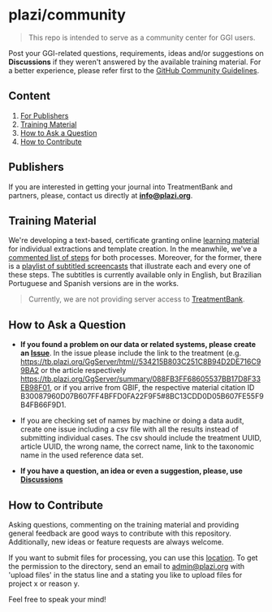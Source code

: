 # plazi/community

> This repo is intended to serve as a community center for GGI users.

Post your GGI-related questions, requirements, ideas and/or suggestions on **Discussions** if they weren't answered by the available training material. For a better experience, please refer first to the [GitHub Community Guidelines](https://help.github.com/en/github/site-policy/github-community-guidelines).


## Content

1. [For Publishers](#Publishers)
2. [Training Material](#Training-Material)
3. [How to Ask a Question](#How-to-Ask-a-Question)
4. [How to Contribute](#How-to-Contribute)


## Publishers
If you are interested in getting your journal into TreatmentBank and partners, please, contact us directly at **info@plazi.org**.


## Training Material

We're developing a text-based, certificate granting online [learning material](https://github.com/plazi/community/blob/master/learningModules.md) for individual extractions and template creation. In the meanwhile, we've a [commented list of steps](https://docs.google.com/document/d/1RM6N4dsWsHJrj1oDiEpFfUoM5SUtdlm0ntqRrJ5P07Y/edit?usp=sharing) for both processes. Moreover, for the former, there is a [playlist of subtitled screencasts](https://www.youtube.com/playlist?list=PLFbvkmnvLdUdGmmn8SR4xyRRxulvVu7BE) that illustrate each and every one of these steps. The subtitles is currently available only in English, but Brazilian Portuguese and Spanish versions are in the works.

> Currently, we are not providing server access to [TreatmentBank](http://tb.plazi.org/).


## How to Ask a Question

* **If you found a problem on our data or related systems, please create an [Issue](https://github.com/plazi/community/blob/master/howtos/Issues.md)**. In the issue please include the link to the treatment (e.g. https://tb.plazi.org/GgServer/html//534215B803C251C8B94D2DE716C99BA2 or the article respectively https://tb.plazi.org/GgServer/summary/088FB3FF68605537BB17D8F33EB98F01, or if you arrive from GBIF, the respective material citation ID B30087960D07B607FF4BFFD0FA22F9F5#8BC13CDD0D05B607FE55F9B4FB66F9D1. 
* If you are checking set of names by machine or doing a data audit, create one issue including a csv file with all the results instead of submitting individual cases. The csv should include the treatment UUID, article UUID, the wrong name, the correct name, link to the taxonomic name in the used reference data set.

* **If you have a question, an idea or even a suggestion, please, use [Discussions](https://github.com/plazi/community/blob/master/howtos/Discussions.md)**

## How to Contribute

Asking questions, commenting on the training material and providing general feedback are good ways to contribute with this repository. Additionally, new ideas or feature requests are always welcome.

If you want to submit files for processing, you can use this [location](https://plazich.sharepoint.com/sites/library). To get the permission to the directory, send an email to admin@plazi.org with 'upload files' in the status line and a stating you like to upload files for project x or reason y. 

Feel free to speak your mind!
